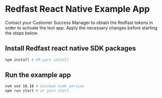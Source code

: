 # Redfast React Native Example App

Contact your Customer Success Manager to obtain the Redfast tokens in order to activate the test app. Apply the necessary changes before starting the steps below.

## Install Redfast react native SDK packages

```bash
npm install # OR yarn install
```

## Run the example app

```bash
nvm use 18.18 # minimum node version
npm run start # or yarn start
```
